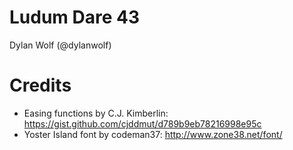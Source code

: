 # Ludum Dare 43
Dylan Wolf (@dylanwolf)

# Credits
- Easing functions by C.J. Kimberlin: https://gist.github.com/cjddmut/d789b9eb78216998e95c
- Yoster Island font by codeman37: http://www.zone38.net/font/